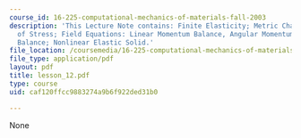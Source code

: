```yaml
---
course_id: 16-225-computational-mechanics-of-materials-fall-2003
description: 'This Lecture Note contains: Finite Elasticity; Metric Changes; State
  of Stress; Field Equations: Linear Momentum Balance, Angular Momentum Balance, Energy
  Balance; Nonlinear Elastic Solid.'
file_location: /coursemedia/16-225-computational-mechanics-of-materials-fall-2003/caf120ffcc9883274a9b6f922ded31b0_lesson_12.pdf
file_type: application/pdf
layout: pdf
title: lesson_12.pdf
type: course
uid: caf120ffcc9883274a9b6f922ded31b0

---
```

None